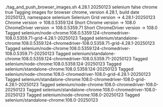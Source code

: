 ./tag_and_push_browser_images.sh 4.28.1 20250123 selenium false chrome true
Tagging images for browser chrome, version 4.28.1, build date 20250123, namespace selenium
Selenium Grid version -> 4.28.1-20250123
Chrome version -> 108.0.5359.124
Short Chrome version -> 108.0
ChromeDriver version -> 108.0.5359.71
Short ChromeDriver version -> 108.0
Tagged selenium/node-chrome:108.0.5359.124-chromedriver-108.0.5359.71-grid-4.28.1-20250123
Tagged selenium/standalone-chrome:108.0.5359.124-chromedriver-108.0.5359.71-grid-4.28.1-20250123
Tagged selenium/node-chrome:108.0.5359.124-chromedriver-108.0.5359.71-20250123
Tagged selenium/standalone-chrome:108.0.5359.124-chromedriver-108.0.5359.71-20250123
Tagged selenium/node-chrome:108.0.5359.124-20250123
Tagged selenium/standalone-chrome:108.0.5359.124-20250123
Tagged selenium/node-chrome:108.0-chromedriver-108.0-grid-4.28.1-20250123
Tagged selenium/standalone-chrome:108.0-chromedriver-108.0-grid-4.28.1-20250123
Tagged selenium/node-chrome:108.0-chromedriver-108.0-20250123
Tagged selenium/standalone-chrome:108.0-chromedriver-108.0-20250123
Tagged selenium/node-chrome:108.0-20250123
Tagged selenium/standalone-chrome:108.0-20250123
